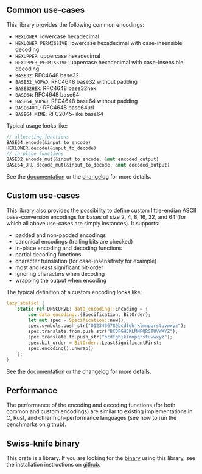 ## Common use-cases

This library provides the following common encodings:

- `HEXLOWER`: lowercase hexadecimal
- `HEXLOWER_PERMISSIVE`: lowercase hexadecimal with case-insensible decoding
- `HEXUPPER`: uppercase hexadecimal
- `HEXUPPER_PERMISSIVE`: uppercase hexadecimal with case-insensible decoding
- `BASE32`: RFC4648 base32
- `BASE32_NOPAD`: RFC4648 base32 without padding
- `BASE32HEX`: RFC4648 base32hex
- `BASE64`: RFC4648 base64
- `BASE64_NOPAD`: RFC4648 base64 without padding
- `BASE64URL`: RFC4648 base64url
- `BASE64_MIME`: RFC2045-like base64

Typical usage looks like:

```rust
// allocating functions
BASE64.encode(&input_to_encode)
HEXLOWER.decode(&input_to_decode)
// in-place functions
BASE32.encode_mut(&input_to_encode, &mut encoded_output)
BASE64_URL.decode_mut(&input_to_decode, &mut decoded_output)
```

See the [documentation] or the [changelog] for more details.

## Custom use-cases

This library also provides the possibility to define custom little-endian ASCII
base-conversion encodings for bases of size 2, 4, 8, 16, 32, and 64 (for which
all above use-cases are simply instances). It supports:

- padded and non-padded encodings
- canonical encodings (trailing bits are checked)
- in-place encoding and decoding functions
- partial decoding functions
- character translation (for case-insensitivity for example)
- most and least significant bit-order
- ignoring characters when decoding
- wrapping the output when encoding

The typical definition of a custom encoding looks like:

```rust
lazy_static! {
    static ref DNSCURVE: data_encoding::Encoding = {
        use data_encoding::{Specification, BitOrder};
        let mut spec = Specification::new();
        spec.symbols.push_str("0123456789bcdfghjklmnpqrstuvwxyz");
        spec.translate.from.push_str("BCDFGHJKLMNPQRSTUVWXYZ");
        spec.translate.to.push_str("bcdfghjklmnpqrstuvwxyz");
        spec.bit_order = BitOrder::LeastSignificantFirst;
        spec.encoding().unwrap()
    };
}
```

See the [documentation] or the [changelog] for more details.

## Performance

The performance of the encoding and decoding functions (for both common and
custom encodings) are similar to existing implementations in C, Rust, and other
high-performance languages (see how to run the benchmarks on [github]).

## Swiss-knife binary

This crate is a library. If you are looking for the [binary] using this library,
see the installation instructions on [github].

[binary]: https://crates.io/crates/data-encoding-bin
[changelog]: https://github.com/ia0/data-encoding/blob/master/lib/CHANGELOG.md
[documentation]: https://docs.rs/data-encoding
[github]: https://github.com/ia0/data-encoding

